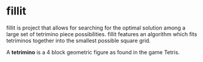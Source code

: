 # fillit
fillit is project that allows for searching for the optimal
solution among a large set of tetrimino piece possibilities.
fillit features an algorithm which fits tetriminos together
into the smallest possible square grid.

A **tetrimino** is a 4 block geometric figure as found in the game
Tetris.
